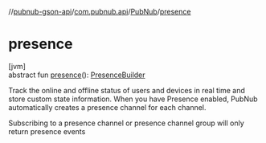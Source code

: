 //[pubnub-gson-api](../../../index.md)/[com.pubnub.api](../index.md)/[PubNub](index.md)/[presence](presence.md)

# presence

[jvm]\
abstract fun [presence](presence.md)(): [PresenceBuilder](../../com.pubnub.api.builder/-presence-builder/index.md)

Track the online and offline status of users and devices in real time and store custom state information. When you have Presence enabled, PubNub automatically creates a presence channel for each channel.

Subscribing to a presence channel or presence channel group will only return presence events

